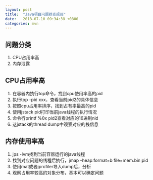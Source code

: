 ```yaml
---
layout: post
title:  "Java项目问题排查规则"
date:   2018-07-10 09:34:38 +0800
categories: mvn
---
```


## 问题分类

1. CPU占用率高
2. 内存泄露

## CPU占用率高

1. 在容器内执行top命令，找到cpu使用率高的pid
2. 执行top -pid xxx，查看当前pid2的具体信息
3. 按照cpu占用率排序，找到占有率最高的pid
4. 使用jstack pid打印当前java线程的执行情况
5. 命令行printf %0x pid2查看对应的16进制nid
6. 这jstack的thread dump中观察对应的栈信息

## 内存使用率高

1. jps -lvm找到当前容器运行的java线程
2. 找到对应问题的线程后执行，jmap -heap:format=b file=mem.bin pid
3. 使用mat或者jprofiler导入dump后，分析
4. 观察占用率较高的对象分布，基本可以确定问题
